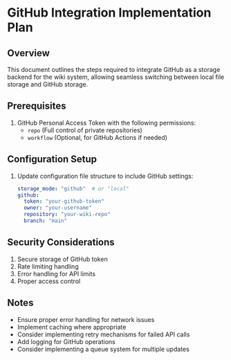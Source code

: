 # GitHub Integration Implementation Plan

## Overview
This document outlines the steps required to integrate GitHub as a storage backend for the wiki system, allowing seamless switching between local file storage and GitHub storage.

## Prerequisites
1. GitHub Personal Access Token with the following permissions:
   - `repo` (Full control of private repositories)
   - `workflow` (Optional, for GitHub Actions if needed)

## Configuration Setup
1. Update configuration file structure to include GitHub settings:
   ```yaml
   storage_mode: "github"  # or "local"
   github:
     token: "your-github-token"
     owner: "your-username"
     repository: "your-wiki-repo"
     branch: "main"
   ```

## Security Considerations
1. Secure storage of GitHub token
2. Rate limiting handling
3. Error handling for API limits
4. Proper access control

## Notes
- Ensure proper error handling for network issues
- Implement caching where appropriate
- Consider implementing retry mechanisms for failed API calls
- Add logging for GitHub operations
- Consider implementing a queue system for multiple updates 